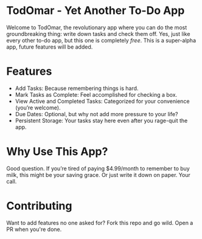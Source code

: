 # TodOmar - Yet Another To-Do App
Welcome to TodOmar, the revolutionary app where you can do the most groundbreaking thing: write down tasks and check them off. Yes, just like every other to-do app, but this one is completely *free*.
This is a super-alpha app, future features will be added.

# Features
 - Add Tasks: Because remembering things is hard.
 - Mark Tasks as Complete: Feel accomplished for checking a box.
 - View Active and Completed Tasks: Categorized for your convenience (you’re welcome).
 - Due Dates: Optional, but why not add more pressure to your life?
 - Persistent Storage: Your tasks stay here even after you rage-quit the app.

# Why Use This App?
Good question. If you’re tired of paying $4.99/month to remember to buy milk, this might be your saving grace. Or just write it down on paper. Your call.

# Contributing
Want to add features no one asked for? Fork this repo and go wild. Open a PR when you're done.

